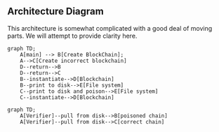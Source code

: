 ## Architecture Diagram

This architecture is somewhat complicated with a good deal of moving parts. We will attempt to provide clarity here.

```mermaid
graph TD;
    A[main] --> B[Create BlockChain];
    A-->C[Create incorrect blockchain]
    D--return-->B
    D--return-->C
    B--instantiate-->D[Blockchain]
    B--print to disk-->E[File system]
    C--print to disk and poison-->E[File system]
    C--instantiate-->D[Blockchain]
```

```mermaid
graph TD;
    A[Verifier]--pull from disk-->B[poisoned chain]
    A[Verifier]--pull from disk-->C[correct chain]
```